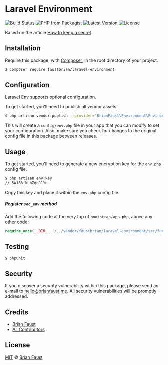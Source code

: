 # Laravel Environment

[![Build Status](https://img.shields.io/travis/faustbrian/Laravel-Environment/master.svg?style=flat-square)](https://travis-ci.org/faustbrian/Laravel-Environment)
[![PHP from Packagist](https://img.shields.io/packagist/php-v/faustbrian/laravel-environment.svg?style=flat-square)]()
[![Latest Version](https://img.shields.io/github/release/faustbrian/Laravel-Environment.svg?style=flat-square)](https://github.com/faustbrian/Laravel-Environment/releases)
[![License](https://img.shields.io/packagist/l/faustbrian/Laravel-Environment.svg?style=flat-square)](https://packagist.org/packages/faustbrian/Laravel-Environment)

Based on the article [How to keep a secret](http://blog.fortrabbit.com/how-to-keep-a-secret).

## Installation

Require this package, with [Composer](https://getcomposer.org/), in the root directory of your project.

``` bash
$ composer require faustbrian/laravel-environment
```

## Configuration

Laravel Env supports optional configuration.

To get started, you'll need to publish all vendor assets:

```bash
$ php artisan vendor:publish --provider="BrianFaust\Environment\EnvironmentServiceProvider"
```

This will create a `config/env.php` file in your app that you can modify to set your configuration. Also, make sure you check for changes to the original config file in this package between releases.

## Usage

To get started, you'll need to generate a new encryption key for the `env.php` config file.

```bash
$ php artisan env:key
// 5W183ikLhZqoJ1Ye
```

Copy this key and place it within the `env.php` config file.

##### Register `sec_env` method

Add the following code at the very top of `bootstrap/app.php`, above any other code:

``` php
require_once(__DIR__.'/../vendor/faustbrian/laravel-environment/src/functions.php');
```

## Testing

``` bash
$ phpunit
```

## Security

If you discover a security vulnerability within this package, please send an e-mail to hello@brianfaust.me. All security vulnerabilities will be promptly addressed.

## Credits

- [Brian Faust](https://github.com/faustbrian)
- [All Contributors](../../contributors)

## License

[MIT](LICENSE) © [Brian Faust](https://brianfaust.me)
